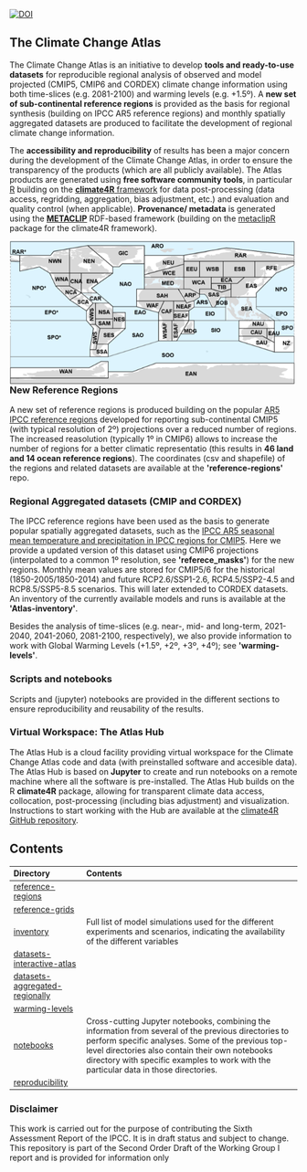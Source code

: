 [![DOI](https://zenodo.org/badge/190203356.svg)](https://zenodo.org/badge/latestdoi/190203356)

## The Climate Change Atlas

The Climate Change Atlas is an initiative to develop **tools and ready-to-use datasets** for reproducible regional analysis of observed and model projected (CMIP5, CMIP6 and CORDEX) climate change information using both time-slices (e.g. 2081-2100) and warming levels (e.g. +1.5º). A **new set of sub-continental reference regions** is provided as the basis for regional synthesis (building on IPCC AR5 reference regions) and monthly spatially aggregated datasets are produced to facilitate the development of regional climate change information. 

The **accessibility and reproducibility** of results has been a major concern during the development of the Climate Change Atlas, in order to ensure the transparency of the products (which are all publicly available). The Atlas products are generated using **free software community tools**, in particular [R](https://www.r-project.org) building on the [**climate4R** framework](https://github.com/SantanderMetGroup/climate4R) for data post-processing (data access, regridding, aggregation, bias adjustment, etc.) and evaluation and quality control (when applicable). **Provenance/ metadata** is generated using the [**METACLIP**](http://www.metaclip.org) RDF-based framework (building on the [metaclipR](https://github.com/metaclip/metaclipR) package for the climate4R framework).

<img src="/man/reference_regions.png" align="left" alt="" width="500" />

### New Reference Regions 
A new set of reference regions is produced building on the popular [AR5 IPCC reference regions](http://www.ipcc-data.org/guidelines/pages/ar5_regions.html) developed for reporting sub-continental CMIP5 (with typical resolution of 2º) projections over a reduced number of regions. The increased reasolution (typically 1º in CMIP6) allows to increase the number of regions for a better climatic representatio (this results in **46 land and 14 ocean reference regions**). The coordinates (csv and shapefile) of the regions and related datasets are available at the **'reference-regions'** repo.

### Regional Aggregated datasets (CMIP and CORDEX)
The IPCC reference regions have been used as the basis to generate popular spatially aggregated datasets, such as the [IPCC AR5 seasonal mean temperature and precipitation in IPCC regions for CMIP5](https://catalogue.ceda.ac.uk/uuid/9d0f61dc7a1b4017b22d88f9d38ab398). Here we provide a updated version of this dataset using CMIP6 projections (interpolated to a common 1º resolution, see **'referece_masks'**) for the new regions. Monthly mean values are stored for CMIP5/6 for the historical (1850-2005/1850-2014) and future RCP2.6/SSP1-2.6, RCP4.5/SSP2-4.5 and RCP8.5/SSP5-8.5 scenarios. This will later extended to CORDEX datasets. An inventory of the currently available models and runs is available at the **'Atlas-inventory'**.

Besides the analysis of time-slices (e.g. near-, mid- and long-term, 2021-2040, 2041-2060, 2081-2100, respectively), we also provide information to work with Global Warming Levels (+1.5º, +2º, +3º, +4º); see **'warming-levels'**.

### Scripts and notebooks
Scripts and (jupyter) notebooks are provided in the different sections to ensure reproducibility and reusability of the results.

### Virtual Workspace: The Atlas Hub
The Atlas Hub is a cloud facility providing virtual workspace for the Climate Change Atlas code and data (with preinstalled software and accesible data). The Atlas Hub is based on **Jupyter** to create and run notebooks on a remote machine where all the software is pre-installed. The Atlas Hub builds on the R **climate4R** package, allowing for transparent climate data access, collocation, post-processing (including bias adjustment) and visualization. Instructions to start working with the Hub are available at the [climate4R GitHub repository](https://github.com/SantanderMetGroup/climate4R).

## Contents

| Directory | Contents |
| :-------- | :------- |
| [reference-regions](reference-regions) | 
| [reference-grids](reference-grids) | 
| [inventory](inventory) | Full list of model simulations used for the different experiments and scenarios, indicating the availability of the different variables
| [datasets-interactive-atlas](datasets-interactive-atlas) | 
| [datasets-aggregated-regionally](datasets-aggregated-regionally) | 
| [warming-levels](warming-levels) | 
| [notebooks](notebooks) | Cross-cutting Jupyter notebooks, combining the information from several of the previous directories to perform specific analyses. Some of the previous top-level directories also contain their own notebooks directory with specific examples to work with the particular data in those directories.
| [reproducibility](reproducibility) | 



### Disclaimer

This work is carried out for the purpose of contributing the Sixth Assessment Report of the IPCC. It is in draft status and subject to change. This repository is part of the Second Order Draft of the Working Group I report and is provided for information only

